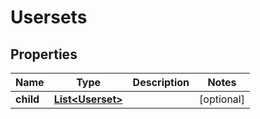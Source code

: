 

# Usersets


## Properties

| Name | Type | Description | Notes |
|------------ | ------------- | ------------- | -------------|
|**child** | [**List&lt;Userset&gt;**](Userset.md) |  |  [optional] |



